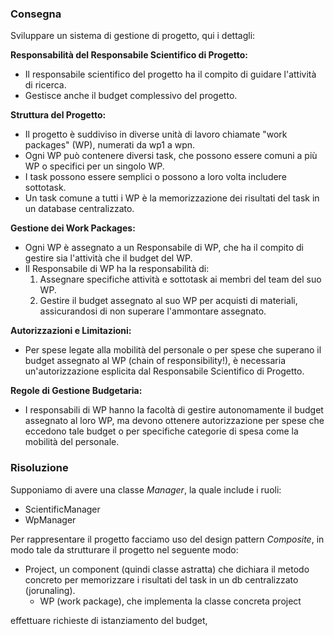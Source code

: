 ### Consegna

Sviluppare un sistema di gestione di progetto, qui i dettagli:

**Responsabilità del Responsabile Scientifico di Progetto:**
- Il responsabile scientifico del progetto ha il compito di guidare l'attività di ricerca.
- Gestisce anche il budget complessivo del progetto.

**Struttura del Progetto:**
- Il progetto è suddiviso in diverse unità di lavoro chiamate "work packages" (WP), numerati da wp1 a wpn.
- Ogni WP può contenere diversi task, che possono essere comuni a più WP o specifici per un singolo WP.
- I task possono essere semplici o possono a loro volta includere sottotask.
- Un task comune a tutti i WP è la memorizzazione dei risultati del task in un database centralizzato.

**Gestione dei Work Packages:**
- Ogni WP è assegnato a un Responsabile di WP, che ha il compito di gestire sia l'attività che il budget del WP.
- Il Responsabile di WP ha la responsabilità di:
  1. Assegnare specifiche attività e sottotask ai membri del team del suo WP.
  2. Gestire il budget assegnato al suo WP per acquisti di materiali, assicurandosi di non superare l'ammontare assegnato.

**Autorizzazioni e Limitazioni:**
- Per spese legate alla mobilità del personale o per spese che superano il budget assegnato al WP (chain of responsibility!), è necessaria un'autorizzazione esplicita dal Responsabile Scientifico di Progetto.

**Regole di Gestione Budgetaria:**
- I responsabili di WP hanno la facoltà di gestire autonomamente il budget assegnato al loro WP, ma devono ottenere autorizzazione per spese che eccedono tale budget o per specifiche categorie di spesa come la mobilità del personale.

### Risoluzione
Supponiamo di avere una classe *Manager*, la quale include i ruoli:
- ScientificManager
- WpManager

Per rappresentare il progetto facciamo uso del design pattern *Composite*, in modo tale da strutturare il progetto nel seguente modo: 
*  Project, un component (quindi classe astratta) che dichiara il metodo concreto per 
memorizzare i risultati del task in un db centralizzato (jorunaling). 
   * WP (work package), che implementa la classe concreta project



effettuare richieste di istanziamento del budget, 
